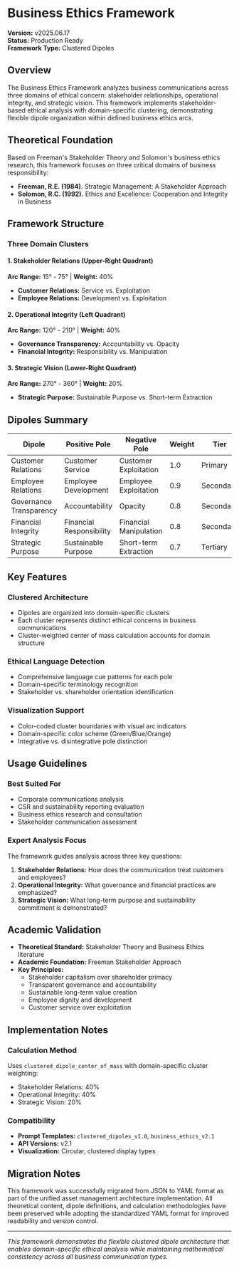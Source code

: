 # Business Ethics Framework

**Version:** v2025.06.17  
**Status:** Production Ready  
**Framework Type:** Clustered Dipoles  

## Overview

The Business Ethics Framework analyzes business communications across three domains of ethical concern: stakeholder relationships, operational integrity, and strategic vision. This framework implements stakeholder-based ethical analysis with domain-specific clustering, demonstrating flexible dipole organization within defined business ethics arcs.

## Theoretical Foundation

Based on Freeman's Stakeholder Theory and Solomon's business ethics research, this framework focuses on three critical domains of business responsibility:

- **Freeman, R.E. (1984).** Strategic Management: A Stakeholder Approach
- **Solomon, R.C. (1992).** Ethics and Excellence: Cooperation and Integrity in Business

## Framework Structure

### Three Domain Clusters

#### 1. Stakeholder Relations (Upper-Right Quadrant)
**Arc Range:** 15° - 75° | **Weight:** 40%
- **Customer Relations:** Service vs. Exploitation
- **Employee Relations:** Development vs. Exploitation

#### 2. Operational Integrity (Left Quadrant)  
**Arc Range:** 120° - 210° | **Weight:** 40%
- **Governance Transparency:** Accountability vs. Opacity
- **Financial Integrity:** Responsibility vs. Manipulation

#### 3. Strategic Vision (Lower-Right Quadrant)
**Arc Range:** 270° - 360° | **Weight:** 20%
- **Strategic Purpose:** Sustainable Purpose vs. Short-term Extraction

## Dipoles Summary

| Dipole | Positive Pole | Negative Pole | Weight | Tier |
|--------|---------------|---------------|---------|------|
| Customer Relations | Customer Service | Customer Exploitation | 1.0 | Primary |
| Employee Relations | Employee Development | Employee Exploitation | 0.9 | Secondary |
| Governance Transparency | Accountability | Opacity | 0.8 | Secondary |
| Financial Integrity | Financial Responsibility | Financial Manipulation | 0.8 | Secondary |
| Strategic Purpose | Sustainable Purpose | Short-term Extraction | 0.7 | Tertiary |

## Key Features

### Clustered Architecture
- Dipoles are organized into domain-specific clusters
- Each cluster represents distinct ethical concerns in business communications
- Cluster-weighted center of mass calculation accounts for domain structure

### Ethical Language Detection
- Comprehensive language cue patterns for each pole
- Domain-specific terminology recognition
- Stakeholder vs. shareholder orientation identification

### Visualization Support
- Color-coded cluster boundaries with visual arc indicators
- Domain-specific color scheme (Green/Blue/Orange)
- Integrative vs. disintegrative pole distinction

## Usage Guidelines

### Best Suited For
- Corporate communications analysis
- CSR and sustainability reporting evaluation
- Business ethics research and consultation
- Stakeholder communication assessment

### Expert Analysis Focus
The framework guides analysis across three key questions:
1. **Stakeholder Relations:** How does the communication treat customers and employees?
2. **Operational Integrity:** What governance and financial practices are emphasized?
3. **Strategic Vision:** What long-term purpose and sustainability commitment is demonstrated?

## Academic Validation

- **Theoretical Standard:** Stakeholder Theory and Business Ethics literature
- **Academic Foundation:** Freeman Stakeholder Approach
- **Key Principles:** 
  - Stakeholder capitalism over shareholder primacy
  - Transparent governance and accountability
  - Sustainable long-term value creation
  - Employee dignity and development
  - Customer service over exploitation

## Implementation Notes

### Calculation Method
Uses `clustered_dipole_center_of_mass` with domain-specific cluster weighting:
- Stakeholder Relations: 40%
- Operational Integrity: 40%  
- Strategic Vision: 20%

### Compatibility
- **Prompt Templates:** `clustered_dipoles_v1.0`, `business_ethics_v2.1`
- **API Versions:** v2.1
- **Visualization:** Circular, clustered display types

## Migration Notes

This framework was successfully migrated from JSON to YAML format as part of the unified asset management architecture implementation. All theoretical content, dipole definitions, and calculation methodologies have been preserved while adopting the standardized YAML format for improved readability and version control.

---

*This framework demonstrates the flexible clustered dipole architecture that enables domain-specific ethical analysis while maintaining mathematical consistency across all business communication types.* 